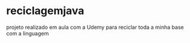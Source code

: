# reciclagemjava
projeto realizado em aula com a Udemy para reciclar toda a minha base com a linguagem
